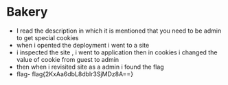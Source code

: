 # Bakery
- I read the description in which it is mentioned that you need to be admin to get special cookies
- when i opented the deployment i went to a site 
- i inspected the site , i went to application then in cookies i changed the value of cookie from guest to admin
- then when i revisited site as a admin i found the flag
- flag- flag{2KxAa6dbL8dblr3SjMDz8A==}
